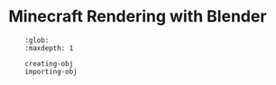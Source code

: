 <!---
title: Minecraft Rendering with Blender
path: /buildtheearth/rendering
version: 1.0.0
authors:
    - @VapoR
--->
Minecraft Rendering with Blender
==================================================
```.. toctree::
    :glob:
    :maxdepth: 1

    creating-obj
    importing-obj
```